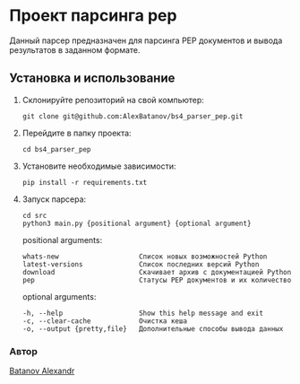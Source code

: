 # Проект парсинга pep

Данный парсер предназначен для парсинга PEP документов и вывода результатов в заданном формате. 

## Установка и использование

1. Склонируйте репозиторий на свой компьютер:
    ```
   git clone git@github.com:AlexBatanov/bs4_parser_pep.git
    ```

2. Перейдите в папку проекта:
   ```
   cd bs4_parser_pep
   ```
   

3. Установите необходимые зависимости:
   ```
   pip install -r requirements.txt
   ```
   

4. Запуск парсера:
   ```
   cd src
   python3 main.py {positional argument} {optional argument}
   ```

   positional arguments:
   ```
   whats-new                    Cписок новых возможностей Python
   latest-versions              Cписок последних версий Python
   download                     Скачивает архив с документацией Python
   pep                          Статусы PEP документов и их количество
   ```


   optional arguments:
   ```
   -h, --help                   Show this help message and exit
   -c, --clear-cache            Очистка кеша
   -o, --output {pretty,file}   Дополнительные способы вывода данных
   ```
   
### Автор
[Batanov Alexandr](https://github.com/AlexBatanov)